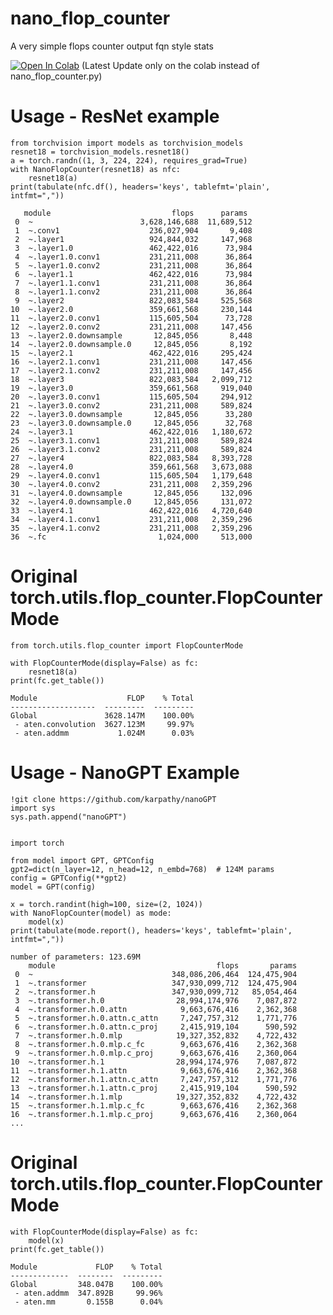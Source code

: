 # nano_flop_counter

A very simple flops counter output fqn style stats


[![Open In Colab](https://colab.research.google.com/assets/colab-badge.svg)](https://colab.research.google.com/gist/idning/121ec7e37634091353c946bb01859da1/nanoflopcounter.ipynb)
(Latest Update only on the colab instead of nano_flop_counter.py)

# Usage - ResNet example

    from torchvision import models as torchvision_models
    resnet18 = torchvision_models.resnet18()
    a = torch.randn((1, 3, 224, 224), requires_grad=True)
    with NanoFlopCounter(resnet18) as nfc:
        resnet18(a)
    print(tabulate(nfc.df(), headers='keys', tablefmt='plain', intfmt=","))

       module                           flops      params
     0  ~                        3,628,146,688  11,689,512
     1  ~.conv1                    236,027,904       9,408
     2  ~.layer1                   924,844,032     147,968
     3  ~.layer1.0                 462,422,016      73,984
     4  ~.layer1.0.conv1           231,211,008      36,864
     5  ~.layer1.0.conv2           231,211,008      36,864
     6  ~.layer1.1                 462,422,016      73,984
     7  ~.layer1.1.conv1           231,211,008      36,864
     8  ~.layer1.1.conv2           231,211,008      36,864
     9  ~.layer2                   822,083,584     525,568
    10  ~.layer2.0                 359,661,568     230,144
    11  ~.layer2.0.conv1           115,605,504      73,728
    12  ~.layer2.0.conv2           231,211,008     147,456
    13  ~.layer2.0.downsample       12,845,056       8,448
    14  ~.layer2.0.downsample.0     12,845,056       8,192
    15  ~.layer2.1                 462,422,016     295,424
    16  ~.layer2.1.conv1           231,211,008     147,456
    17  ~.layer2.1.conv2           231,211,008     147,456
    18  ~.layer3                   822,083,584   2,099,712
    19  ~.layer3.0                 359,661,568     919,040
    20  ~.layer3.0.conv1           115,605,504     294,912
    21  ~.layer3.0.conv2           231,211,008     589,824
    22  ~.layer3.0.downsample       12,845,056      33,280
    23  ~.layer3.0.downsample.0     12,845,056      32,768
    24  ~.layer3.1                 462,422,016   1,180,672
    25  ~.layer3.1.conv1           231,211,008     589,824
    26  ~.layer3.1.conv2           231,211,008     589,824
    27  ~.layer4                   822,083,584   8,393,728
    28  ~.layer4.0                 359,661,568   3,673,088
    29  ~.layer4.0.conv1           115,605,504   1,179,648
    30  ~.layer4.0.conv2           231,211,008   2,359,296
    31  ~.layer4.0.downsample       12,845,056     132,096
    32  ~.layer4.0.downsample.0     12,845,056     131,072
    33  ~.layer4.1                 462,422,016   4,720,640
    34  ~.layer4.1.conv1           231,211,008   2,359,296
    35  ~.layer4.1.conv2           231,211,008   2,359,296
    36  ~.fc                         1,024,000     513,000


# Original torch.utils.flop_counter.FlopCounterMode

    from torch.utils.flop_counter import FlopCounterMode

    with FlopCounterMode(display=False) as fc:
        resnet18(a)
    print(fc.get_table())

    Module                    FLOP    % Total
    -------------------  ---------  ---------
    Global               3628.147M    100.00%
     - aten.convolution  3627.123M     99.97%
     - aten.addmm           1.024M      0.03%

# Usage - NanoGPT Example

    !git clone https://github.com/karpathy/nanoGPT
    import sys
    sys.path.append("nanoGPT")


    import torch

    from model import GPT, GPTConfig
    gpt2=dict(n_layer=12, n_head=12, n_embd=768)  # 124M params
    config = GPTConfig(**gpt2)
    model = GPT(config)

    x = torch.randint(high=100, size=(2, 1024))
    with NanoFlopCounter(model) as mode:
        model(x)
    print(tabulate(mode.report(), headers='keys', tablefmt='plain', intfmt=","))

    number of parameters: 123.69M
        module                                    flops       params
     0  ~                               348,086,206,464  124,475,904
     1  ~.transformer                   347,930,099,712  124,475,904
     2  ~.transformer.h                 347,930,099,712   85,054,464
     3  ~.transformer.h.0                28,994,174,976    7,087,872
     4  ~.transformer.h.0.attn            9,663,676,416    2,362,368
     5  ~.transformer.h.0.attn.c_attn     7,247,757,312    1,771,776
     6  ~.transformer.h.0.attn.c_proj     2,415,919,104      590,592
     7  ~.transformer.h.0.mlp            19,327,352,832    4,722,432
     8  ~.transformer.h.0.mlp.c_fc        9,663,676,416    2,362,368
     9  ~.transformer.h.0.mlp.c_proj      9,663,676,416    2,360,064
    10  ~.transformer.h.1                28,994,174,976    7,087,872
    11  ~.transformer.h.1.attn            9,663,676,416    2,362,368
    12  ~.transformer.h.1.attn.c_attn     7,247,757,312    1,771,776
    13  ~.transformer.h.1.attn.c_proj     2,415,919,104      590,592
    14  ~.transformer.h.1.mlp            19,327,352,832    4,722,432
    15  ~.transformer.h.1.mlp.c_fc        9,663,676,416    2,362,368
    16  ~.transformer.h.1.mlp.c_proj      9,663,676,416    2,360,064
    ...

# Original torch.utils.flop_counter.FlopCounterMode

    with FlopCounterMode(display=False) as fc:
        model(x)
    print(fc.get_table())

    Module             FLOP    % Total
    -------------  --------  ---------
    Global         348.047B    100.00%
     - aten.addmm  347.892B     99.96%
     - aten.mm       0.155B      0.04%

